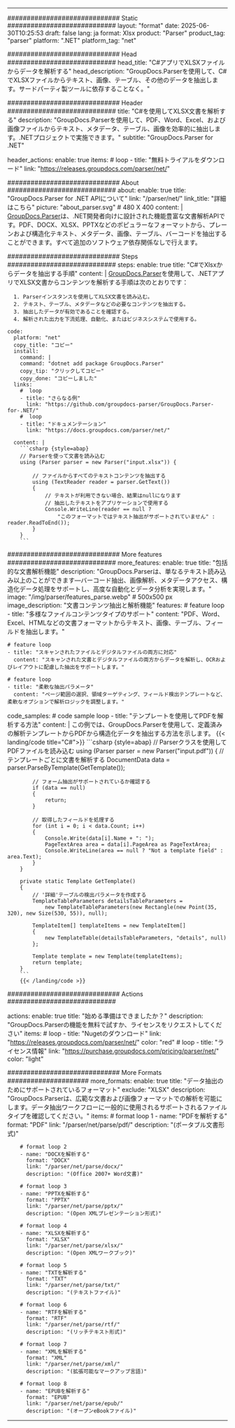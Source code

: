 


---
############################# Static ############################
layout: "format"
date:  2025-06-30T10:25:53
draft: false
lang: ja
format: Xlsx
product: "Parser"
product_tag: "parser"
platform: ".NET"
platform_tag: "net"

############################# Head ############################
head_title: "C#アプリでXLSXファイルからデータを解析する"
head_description: "GroupDocs.Parserを使用して、C#でXLSXファイルからテキスト、画像、テーブル、その他のデータを抽出します。サードパーティ製ツールに依存することなく。"

############################# Header ############################
title: "C#を使用してXLSX文書を解析する" 
description: "GroupDocs.Parserを使用して、PDF、Word、Excel、および画像ファイルからテキスト、メタデータ、テーブル、画像を効率的に抽出します。.NETプロジェクトで実施できます。"
subtitle: "GroupDocs.Parser for .NET" 

header_actions:
  enable: true
  items:
    #  loop
    - title: "無料トライアルをダウンロード"
      link: "https://releases.groupdocs.com/parser/net/"
      
############################# About ############################
about:
    enable: true
    title: "GroupDocs.Parser for .NET APIについて"
    link: "/parser/net/"
    link_title: "詳細はこちら"
    picture: "about_parser.svg" # 480 X 400
    content: |
       [GroupDocs.Parser](/parser/net/)は、.NET開発者向けに設計された機能豊富な文書解析APIです。PDF、DOCX、XLSX、PPTXなどのポピュラーなフォーマットから、プレーンおよび構造化テキスト、メタデータ、画像、テーブル、バーコードを抽出することができます。すべて追加のソフトウェア依存関係なしで行えます。

############################# Steps ############################
steps:
    enable: true
    title: "C#でXlsxからデータを抽出する手順"
    content: |
      [GroupDocs.Parser](/parser/net/)を使用して、.NETアプリでXLSX文書からコンテンツを解析する手順は次のとおりです：
      
      1. Parserインスタンスを使用してXLSX文書を読み込む。
      2. テキスト、テーブル、メタデータなどの必要なコンテンツを抽出する。
      3. 抽出したデータが有効であることを確認する。
      4. 解析された出力を下流処理、自動化、またはビジネスシステムで使用する。
   
    code:
      platform: "net"
      copy_title: "コピー"
      install:
        command: |
        command: "dotnet add package GroupDocs.Parser"
        copy_tip: "クリックしてコピー"
        copy_done: "コピーしました"
      links:
        #  loop
        - title: "さらなる例"
          link: "https://github.com/groupdocs-parser/GroupDocs.Parser-for-.NET/"
        #  loop
        - title: "ドキュメンテーション"
          link: "https://docs.groupdocs.com/parser/net/"
          
      content: |
        ```csharp {style=abap}
        // Parserを使って文書を読み込む
        using (Parser parser = new Parser("input.xlsx")) {

            // ファイルからすべてのテキストコンテンツを抽出する
            using (TextReader reader = parser.GetText()) 
            {
                // テキストが利用できない場合、結果はnullになります
                // 抽出したテキストをアプリケーションで使用する
                Console.WriteLine(reader == null ? 
                    "このフォーマットではテキスト抽出がサポートされていません" : reader.ReadToEnd());
            }
        }
        ```  

############################# More features ############################
more_features:
  enable: true
  title: "包括的な文書解析機能"
  description: "GroupDocs.Parserは、単なるテキスト読み込み以上のことができます—バーコード抽出、画像解析、メタデータアクセス、構造化データ処理をサポートし、高度な自動化とデータ分析を実現します。"
  image: "/img/parser/features_parse.webp" # 500x500 px
  image_description: "文書コンテンツ抽出と解析機能"
  features:
    # feature loop
    - title: "多様なファイルコンテンツタイプのサポート"
      content: "PDF、Word、Excel、HTMLなどの文書フォーマットからテキスト、画像、テーブル、フィールドを抽出します。"

    # feature loop
    - title: "スキャンされたファイルとデジタルファイルの両方に対応"
      content: "スキャンされた文書とデジタルファイルの両方からデータを解析し、OCRおよびレイアウトに配慮した抽出をサポートします。"

    # feature loop
    - title: "柔軟な抽出パラメータ"
      content: "ページ範囲の選択、領域ターゲティング、フィールド検出テンプレートなど、柔軟なオプションで解析ロジックを調整します。"
      
  code_samples:
    # code sample loop
    - title: "テンプレートを使用してPDFを解析する方法"
      content: |
        この例では、GroupDocs.Parserを使用して、定義済みの解析テンプレートからPDFから構造化データを抽出する方法を示します。
        {{< landing/code title="C#">}}
        ```csharp {style=abap}
        //  Parserクラスを使用してPDFファイルを読み込む
        using (Parser parser = new Parser("input.pdf"))
        {
            // テンプレートごとに文書を解析する
            DocumentData data = parser.ParseByTemplate(GetTemplate());

            // フォーム抽出がサポートされているか確認する
            if (data == null)
            {
                return;
            }

            // 取得したフィールドを処理する
            for (int i = 0; i < data.Count; i++)
            {
                Console.Write(data[i].Name + ": ");
                PageTextArea area = data[i].PageArea as PageTextArea;
                Console.WriteLine(area == null ? "Not a template field" : area.Text);
            }
        }

        private static Template GetTemplate()
        {
            // '詳細'テーブルの検出パラメータを作成する
            TemplateTableParameters detailsTableParameters = 
                new TemplateTableParameters(new Rectangle(new Point(35, 320), new Size(530, 55)), null);

            TemplateItem[] templateItems = new TemplateItem[]
            {
                new TemplateTable(detailsTableParameters, "details", null)
            };

            Template template = new Template(templateItems);
            return template;
        }
        ```
        {{< /landing/code >}}


############################# Actions ############################

actions:
  enable: true
  title: "始める準備はできましたか？"
  description: "GroupDocs.Parserの機能を無料で試すか、ライセンスをリクエストしてください"
  items:
    #  loop
    - title: "Nugetのダウンロード"
      link: "https://releases.groupdocs.com/parser/net/"
      color: "red"
        #  loop
    - title: "ライセンス情報"
      link: "https://purchase.groupdocs.com/pricing/parser/net/"
      color: "light"


############################# More Formats #####################
more_formats:
    enable: true
    title: "データ抽出のためにサポートされているフォーマット"
    exclude: "XLSX"
    description: "GroupDocs.Parserは、広範な文書および画像フォーマットでの解析を可能にします。データ抽出ワークフローに一般的に使用されるサポートされるファイルタイプを確認してください。"
    items: 
        # format loop 1
        - name: "PDFを解析する"
          format: "PDF"
          link: "/parser/net/parse/pdf/"
          description: "(ポータブル文書形式)"
          
        # format loop 2
        - name: "DOCXを解析する"
          format: "DOCX"
          link: "/parser/net/parse/docx/"
          description: "(Office 2007+ Word文書)"
          
        # format loop 3
        - name: "PPTXを解析する"
          format: "PPTX"
          link: "/parser/net/parse/pptx/"
          description: "(Open XMLプレゼンテーション形式)"
          
        # format loop 4
        - name: "XLSXを解析する"
          format: "XLSX"
          link: "/parser/net/parse/xlsx/"
          description: "(Open XMLワークブック)"
          
        # format loop 5
        - name: "TXTを解析する"
          format: "TXT"
          link: "/parser/net/parse/txt/"
          description: "(テキストファイル)"
          
        # format loop 6
        - name: "RTFを解析する"
          format: "RTF"
          link: "/parser/net/parse/rtf/"
          description: "(リッチテキスト形式)"
          
        # format loop 7
        - name: "XMLを解析する"
          format: "XML"
          link: "/parser/net/parse/xml/"
          description: "(拡張可能なマークアップ言語)"
          
        # format loop 8
        - name: "EPUBを解析する"
          format: "EPUB"
          link: "/parser/net/parse/epub/"
          description: "(オープンeBookファイル)"
         
          

---